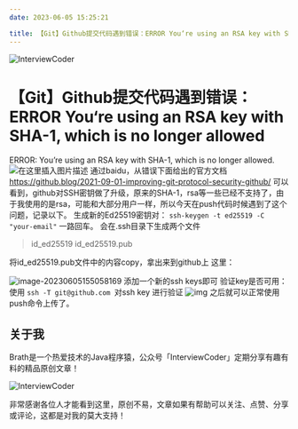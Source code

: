```yaml
---
date: 2023-06-05 15:25:21

title: 【Git】Github提交代码遇到错误：ERROR You‘re using an RSA key with SHA-1, which is no longer allowed
---
```


![InterviewCoder](https://brath4.oss-cn-shenzhen.aliyuncs.com/picgo/扫码_搜索联合传播样式-标准色版.png)

# 【Git】Github提交代码遇到错误：ERROR You‘re using an RSA key with SHA-1, which is no longer allowed

ERROR: You’re using an RSA key with SHA-1, which is no longer allowed.
![在这里插入图片描述](https://brath4.oss-cn-shenzhen.aliyuncs.com/picgo/efa1ce926ae34dfb99dfdd3516ec6fab.png)
通过baidu，从错误下面给出的官方文档 https://github.blog/2021-09-01-improving-git-protocol-security-github/ 可以看到，github对SSH密钥做了升级，原来的SHA-1，rsa等一些已经不支持了，由于我使用的是rsa，可能和大部分用户一样，所以今天在push代码时候遇到了这个问题，记录以下。
生成新的Ed25519密钥对：
`ssh-keygen -t ed25519 -C "your-email"`
一路回车。
会在.ssh目录下生成两个文件

> id_ed25519
> id_ed25519.pub

将id_ed25519.pub文件中的内容copy，拿出来到github上
这里：

![image-20230605155058169](https://brath4.oss-cn-shenzhen.aliyuncs.com/picgo/image-20230605155058169.png)
添加一个新的ssh keys即可
验证key是否可用：使用 `ssh -T git@github.com `对ssh key 进行验证
![img](https://brath4.oss-cn-shenzhen.aliyuncs.com/picgo/88a5bd8e286b4cc28319d49e6c0d0972.png)
之后就可以正常使用push命令上传了。



## 关于我

Brath是一个热爱技术的Java程序猿，公众号「InterviewCoder」定期分享有趣有料的精品原创文章！

![InterviewCoder](https://brath4.oss-cn-shenzhen.aliyuncs.com/picgo/%E4%BA%8C%E7%BB%B4%E7%A0%81plus.png)

非常感谢各位人才能看到这里，原创不易，文章如果有帮助可以关注、点赞、分享或评论，这都是对我的莫大支持！